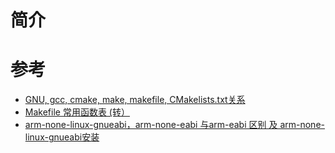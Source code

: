 简介
===

参考
===
* [GNU, gcc, cmake, make, makefile, CMakelists.txt关系](https://zhuanlan.zhihu.com/p/368422913)
* [Makefile 常用函数表 (转）](https://blog.csdn.net/yrj/article/details/4046853)
* [arm-none-linux-gnueabi，arm-none-eabi 与arm-eabi 区别 及 arm-none-linux-gnueabi安装](https://blog.51cto.com/u_15072927/4688817)